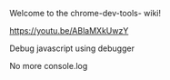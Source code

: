 Welcome to the chrome-dev-tools- wiki!


https://youtu.be/ABlaMXkUwzY

Debug javascript using debugger

No more console.log